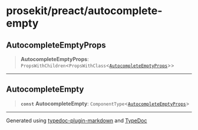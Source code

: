 # prosekit/preact/autocomplete-empty

<a id="AutocompleteEmptyProps" name="AutocompleteEmptyProps"></a>

## AutocompleteEmptyProps

> **AutocompleteEmptyProps**: `PropsWithChildren`\<`PropsWithClass`\<[`AutocompleteEmptyProps`](../lit/autocomplete-empty.md#AutocompleteEmptyProps)\>\>

***

<a id="AutocompleteEmpty" name="AutocompleteEmpty"></a>

## AutocompleteEmpty

> **`const`** **AutocompleteEmpty**: `ComponentType`\<[`AutocompleteEmptyProps`](autocomplete-empty.md#AutocompleteEmptyProps)\>

***

Generated using [typedoc-plugin-markdown](https://www.npmjs.com/package/typedoc-plugin-markdown) and [TypeDoc](https://typedoc.org/)
